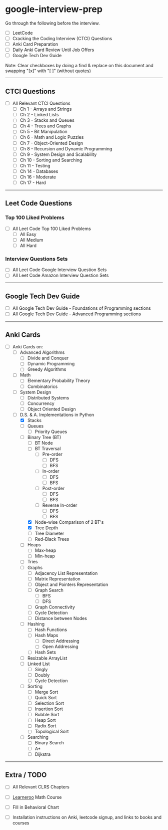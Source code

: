 # google-interview-prep

Go through the following before the interview. 

* [ ] LeetCode
* [ ] Cracking the Coding Interview (CTCI) Questions
* [ ] Anki Card Preparation
* [ ] Daily Anki Card Review Until Job Offers
* [ ] Google Tech Dev Guide

Note: Clear checkboxes by doing a find & replace on this document and swapping "[x]" with "[ ]" (without quotes)

---

## CTCI Questions

* [ ] All Relevant CTCI Questions
  * [ ] Ch 1 - Arrays and Strings
  * [ ] Ch 2 - Linked Lists
  * [ ] Ch 3 - Stacks and Queues
  * [ ] Ch 4 - Trees and Graphs
  * [ ] Ch 5 - Bit Manipulation
  * [ ] Ch 6 - Math and Logic Puzzles
  * [ ] Ch 7 - Object-Oriented Design
  * [ ] Ch 8 - Recursion and Dynamic Programming
  * [ ] Ch 9 - System Design and Scalability
  * [ ] Ch 10 - Sorting and Searching
  * [ ] Ch 11 - Testing
  * [ ] Ch 14 - Databases
  * [ ] Ch 16 - Moderate
  * [ ] Ch 17 - Hard
 
 ---
 
## Leet Code Questions
 
### Top 100 Liked Problems
 
* [ ] All Leet Code Top 100 Liked Problems
  * [ ] All Easy
  * [ ] All Medium
  * [ ] All Hard
  
### Interview Questions Sets

* [ ] All Leet Code Google Interview Question Sets
* [ ] All Leet Code Amazon Interview Question Sets

---

## Google Tech Dev Guide

* [ ] All Google Tech Dev Guide - Foundations of Programming sections
* [ ] All Google Tech Dev Guide - Advanced Programming sections

---

## Anki Cards

* [ ] Anki Cards on:
  * [ ] Advanced Algorithms
    * [ ] Divide and Conquer
    * [ ] Dynamic Programming
    * [ ] Greedy Algorithms
  * [ ] Math
    * [ ] Elementary Probability Theory
    * [ ] Combinatorics
  * [ ] System Design
    * [ ] Distributed Systems
    * [ ] Concurrency
    * [ ] Object Oriented Design
  * [ ] D.S. & A. Implementations in Python
    * [x] Stacks
    * [ ] Queues
      * [ ] Priority Queues
    * [ ] Binary Tree (BT)
      * [ ] BT Node
      * [ ] BT Traversal
        * [ ] Pre-order
          * [ ] DFS
          * [ ] BFS
        * [ ] In-order
          * [ ] DFS
          * [ ] BFS
        * [ ] Post-order
          * [ ] DFS
          * [ ] BFS
        * [ ] Reverse In-order
          * [ ] DFS
          * [ ] BFS
      * [x] Node-wise Comparison of 2 BT's
      * [x] Tree Depth
      * [ ] Tree Diameter
      * [ ] Red-Black Trees
    * [ ] Heaps
      * [ ] Max-heap
      * [ ] Min-heap
    * [ ] Tries
    * [ ] Graphs
        * [ ] Adjacency List Representation
        * [ ] Matrix Representation
        * [ ] Object and Pointers Representation
        * [ ] Graph Search
           * [ ] BFS
           * [ ] DFS
        * [ ] Graph Connectivity
        * [ ] Cycle Detection
        * [ ] Distance between Nodes
     * [ ] Hashing
        * [ ] Hash Functions
        * [ ] Hash Maps
           * [ ] Direct Addressing
           * [ ] Open Addressing
        * [ ] Hash Sets
      * [ ] Resizable ArrayList
      * [ ] Linked List
         * [ ] Singly
         * [ ] Doubly
         * [ ] Cycle Detection
      * [ ] Sorting
         * [ ] Merge Sort
         * [ ] Quick Sort
         * [ ] Selection Sort
         * [ ] Insertion Sort
         * [ ] Bubble Sort
         * [ ] Heap Sort
         * [ ] Radix Sort
         * [ ] Topological Sort
      * [ ] Searching
         * [ ] Binary Search
         * [ ] A*
         * [ ] Dijkstra
     
---

## Extra / TODO

* [ ] All Relevant CLRS Chapters
* [ ] [Learneroo](https://www.learneroo.com/subjects/4) Math Course
* [ ] Fill in Behavioral Chart
* [ ] Installation instructions on Anki, leetcode signup, and links to books and courses

